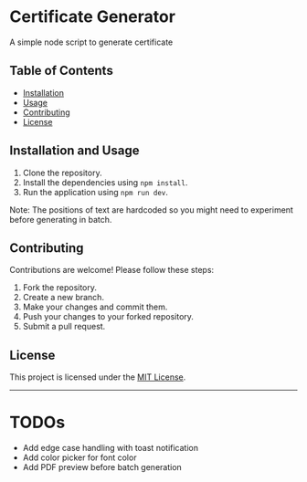 # Certificate Generator

A simple node script to generate certificate

## Table of Contents

- [Installation](#installation)
- [Usage](#usage)
- [Contributing](#contributing)
- [License](#license)

## Installation and Usage

1. Clone the repository.
2. Install the dependencies using `npm install`.
3. Run the application using `npm run dev`.

Note: The positions of text are hardcoded so you might need to experiment before generating in batch.

## Contributing

Contributions are welcome! Please follow these steps:

1. Fork the repository.
2. Create a new branch.
3. Make your changes and commit them.
4. Push your changes to your forked repository.
5. Submit a pull request.

## License

This project is licensed under the [MIT License](LICENSE).

---

# TODOs

- Add edge case handling with toast notification
- Add color picker for font color
- Add PDF preview before batch generation
